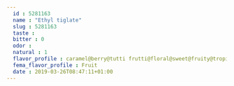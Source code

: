 ```yaml
---
  id : 5281163
  name : "Ethyl tiglate"
  slug : 5281163
  taste : 
  bitter : 0
  odor : 
  natural : 1
  flavor_profile : caramel@berry@tutti frutti@floral@sweet@fruity@tropical@raspberry
  fema_flavor_profile : Fruit
  date : 2019-03-26T08:47:11+01:00
---
```



